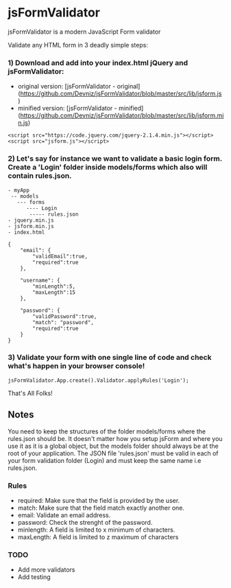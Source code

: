 # jsFormValidator
jsFormValidator is a modern JavaScript Form validator

Validate any HTML form in 3 deadly simple steps:

### 1) Download and add into your index.html jQuery and jsFormValidator:

- original version: [jsFormValidator - original] (https://github.com/Devniz/jsFormValidator/blob/master/src/lib/jsform.js)
- minified version: [jsFormValidator - minified] (https://github.com/Devniz/jsFormValidator/blob/master/src/lib/jsform.min.js)

```
<script src="https://code.jquery.com/jquery-2.1.4.min.js"></script>
<script src="jsform.js"></script>
```

### 2) Let's say for instance we want to validate a basic login form. Create a 'Login' folder inside models/forms which also will contain rules.json.

```
- myApp
 -- models
   --- forms
      ---- Login
       ----- rules.json
- jquery.min.js
- jsform.min.js
- index.html
```

```
{
	"email": {
		"validEmail":true,
		"required":true
	},

	"username": {
		"minLength":5,
		"maxLength":15
	},

	"password": {
		"validPassword":true,
		"match": "password",
		"required":true
	}
}
```

### 3) Validate your form with one single line of code and check what's happen in your browser console!

```
jsFormValidator.App.create().Validator.applyRules('Login');
```

That's All Folks!

## Notes
You need to keep the structures of the folder models/forms where the rules.json should be. It doesn't matter how you setup jsForm and where you use it as it is a global object, but the models folder should always be at the root of your application. The JSON file 'rules.json' must be valid in each of your form validation folder (Login) and must keep the same name i.e rules.json.

### Rules

- required: Make sure that the field is provided by the user.
- match: Make sure that the field match exactly another one.
- email: Validate an email address.
- password: Check the strenght of the password.
- minlength: A field is limited to x minimum of characters.
- maxLength: A field is limited to z maximum of characters

### TODO

- Add more validators
- Add testing
